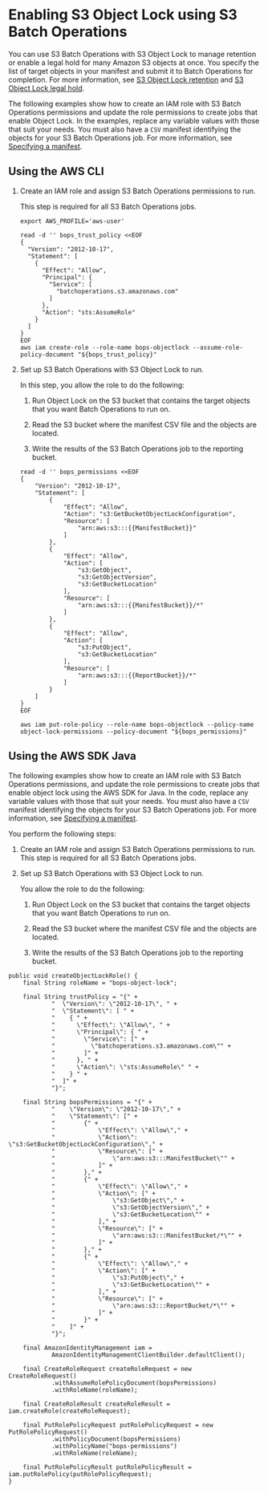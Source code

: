 # Enabling S3 Object Lock using S3 Batch Operations<a name="batch-ops-object-lock"></a>

You can use S3 Batch Operations with S3 Object Lock to manage retention or enable a legal hold for many Amazon S3 objects at once\. You specify the list of target objects in your manifest and submit it to Batch Operations for completion\. For more information, see [S3 Object Lock retention](batch-ops-retention-date.md) and [S3 Object Lock legal hold](batch-ops-legal-hold.md)\. 

The following examples show how to create an IAM role with S3 Batch Operations permissions and update the role permissions to create jobs that enable Object Lock\. In the examples, replace any variable values with those that suit your needs\. You must also have a `CSV` manifest identifying the objects for your S3 Batch Operations job\. For more information, see [Specifying a manifest](batch-ops-create-job.md#specify-batchjob-manifest)\.

## Using the AWS CLI<a name="batchops-example-cli-object-lock"></a>

1. Create an IAM role and assign S3 Batch Operations permissions to run\.

   This step is required for all S3 Batch Operations jobs\.

   ```
   export AWS_PROFILE='aws-user'
   
   read -d '' bops_trust_policy <<EOF
   {
     "Version": "2012-10-17", 
     "Statement": [ 
       { 
         "Effect": "Allow", 
         "Principal": { 
           "Service": [
             "batchoperations.s3.amazonaws.com"
           ]
         }, 
         "Action": "sts:AssumeRole" 
       } 
     ]
   }
   EOF
   aws iam create-role --role-name bops-objectlock --assume-role-policy-document "${bops_trust_policy}"
   ```

1. Set up S3 Batch Operations with S3 Object Lock to run\.

   In this step, you allow the role to do the following:

   1. Run Object Lock on the S3 bucket that contains the target objects that you want Batch Operations to run on\.

   1. Read the S3 bucket where the manifest CSV file and the objects are located\.

   1. Write the results of the S3 Batch Operations job to the reporting bucket\.

   ```
   read -d '' bops_permissions <<EOF
   {
       "Version": "2012-10-17",
       "Statement": [
           {
               "Effect": "Allow",
               "Action": "s3:GetBucketObjectLockConfiguration",
               "Resource": [
                   "arn:aws:s3:::{{ManifestBucket}}"
               ]
           },
           {
               "Effect": "Allow",
               "Action": [
                   "s3:GetObject",
                   "s3:GetObjectVersion",
                   "s3:GetBucketLocation"
               ],
               "Resource": [
                   "arn:aws:s3:::{{ManifestBucket}}/*"
               ]
           },
           {
               "Effect": "Allow",
               "Action": [
                   "s3:PutObject",
                   "s3:GetBucketLocation"
               ],
               "Resource": [
                   "arn:aws:s3:::{{ReportBucket}}/*"
               ]
           }
       ]
   }
   EOF
   
   aws iam put-role-policy --role-name bops-objectlock --policy-name object-lock-permissions --policy-document "${bops_permissions}"
   ```

## Using the AWS SDK Java<a name="batchops-examples-java-object-lock"></a>

The following examples show how to create an IAM role with S3 Batch Operations permissions, and update the role permissions to create jobs that enable object lock using the AWS SDK for Java\. In the code, replace any variable values with those that suit your needs\. You must also have a `CSV` manifest identifying the objects for your S3 Batch Operations job\. For more information, see [Specifying a manifest](batch-ops-create-job.md#specify-batchjob-manifest)\.

You perform the following steps:

1. Create an IAM role and assign S3 Batch Operations permissions to run\. This step is required for all S3 Batch Operations jobs\.

1. Set up S3 Batch Operations with S3 Object Lock to run\.

   You allow the role to do the following:

   1. Run Object Lock on the S3 bucket that contains the target objects that you want Batch Operations to run on\.

   1. Read the S3 bucket where the manifest CSV file and the objects are located\.

   1. Write the results of the S3 Batch Operations job to the reporting bucket\.

```
public void createObjectLockRole() {
    final String roleName = "bops-object-lock";

    final String trustPolicy = "{" +
            "  \"Version\": \"2012-10-17\", " +
            "  \"Statement\": [ " +
            "    { " +
            "      \"Effect\": \"Allow\", " +
            "      \"Principal\": { " +
            "        \"Service\": [" +
            "          \"batchoperations.s3.amazonaws.com\"" +
            "        ]" +
            "      }, " +
            "      \"Action\": \"sts:AssumeRole\" " +
            "    } " +
            "  ]" +
            "}";

    final String bopsPermissions = "{" +
            "    \"Version\": \"2012-10-17\"," +
            "    \"Statement\": [" +
            "        {" +
            "            \"Effect\": \"Allow\"," +
            "            \"Action\": \"s3:GetBucketObjectLockConfiguration\"," +
            "            \"Resource\": [" +
            "                \"arn:aws:s3:::ManifestBucket\"" +
            "            ]" +
            "        }," +
            "        {" +
            "            \"Effect\": \"Allow\"," +
            "            \"Action\": [" +
            "                \"s3:GetObject\"," +
            "                \"s3:GetObjectVersion\"," +
            "                \"s3:GetBucketLocation\"" +
            "            ]," +
            "            \"Resource\": [" +
            "                \"arn:aws:s3:::ManifestBucket/*\"" +
            "            ]" +
            "        }," +
            "        {" +
            "            \"Effect\": \"Allow\"," +
            "            \"Action\": [" +
            "                \"s3:PutObject\"," +
            "                \"s3:GetBucketLocation\"" +
            "            ]," +
            "            \"Resource\": [" +
            "                \"arn:aws:s3:::ReportBucket/*\"" +
            "            ]" +
            "        }" +
            "    ]" +
            "}";

    final AmazonIdentityManagement iam =
            AmazonIdentityManagementClientBuilder.defaultClient();

    final CreateRoleRequest createRoleRequest = new CreateRoleRequest()
            .withAssumeRolePolicyDocument(bopsPermissions)
            .withRoleName(roleName);

    final CreateRoleResult createRoleResult = iam.createRole(createRoleRequest);

    final PutRolePolicyRequest putRolePolicyRequest = new PutRolePolicyRequest()
            .withPolicyDocument(bopsPermissions)
            .withPolicyName("bops-permissions")
            .withRoleName(roleName);

    final PutRolePolicyResult putRolePolicyResult = iam.putRolePolicy(putRolePolicyRequest);
}
```
